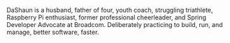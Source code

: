 DaShaun is a husband, father of four, youth coach, struggling triathlete, Raspberry Pi enthusiast, former professional cheerleader, and Spring Developer Advocate at Broadcom.
Deliberately practicing to build, run, and manage, better software, faster.
